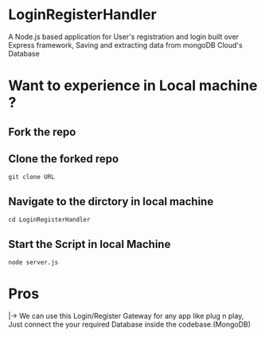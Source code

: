 # LoginRegisterHandler
A Node.js based application for User's registration and login built over Express framework, Saving and extracting data from mongoDB Cloud's Database

# Want to experience in Local machine ? 
## Fork the repo
## Clone the forked repo
  ``
    git clone URL
        ``
## Navigate to the dirctory in local machine
  ``
    cd LoginRegisterHandler
      ``
## Start the Script in local Machine
   ``
    node server.js
      ``
      
# Pros
|-> We can use this Login/Register Gateway for any app like plug n play, Just connect the your required Database inside the codebase.(MongoDB)
